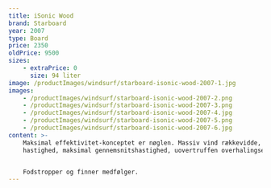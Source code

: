 ```yaml
---
title: iSonic Wood
brand: Starboard
year: 2007
type: Board
price: 2350
oldPrice: 9500
sizes:
    - extraPrice: 0
      size: 94 liter
image: /productImages/windsurf/starboard-isonic-wood-2007-1.jpg
images:
    - /productImages/windsurf/starboard-isonic-wood-2007-2.png
    - /productImages/windsurf/starboard-isonic-wood-2007-3.png
    - /productImages/windsurf/starboard-isonic-wood-2007-4.jpg
    - /productImages/windsurf/starboard-isonic-wood-2007-5.png
    - /productImages/windsurf/starboard-isonic-wood-2007-6.jpg
content: >-
    Maksimal effektivitet-konceptet er nøglen. Massiv vind rækkevidde, massiv bruger rækkevidde, maksimal topende
    hastighed, maksimal gennemsnitshastighed, uovertruffen overhalingsevner og den hurtigste acceleration. Det er et super fedt klassisk slalom board. 


    Fodstropper og finner medfølger.
---
```

